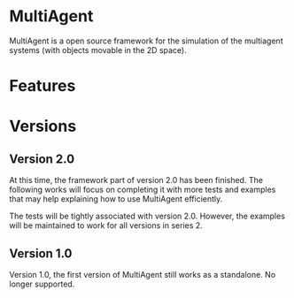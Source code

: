 # MultiAgent
MultiAgent is a open source framework for the simulation of the multiagent systems (with objects movable in the 2D space).

# Features

# Versions

## Version 2.0
At this time, the framework part of version 2.0 has been finished. The following works will focus on
completing it with more tests and examples that may help explaining how to use MultiAgent efficiently.

The tests will be tightly associated with version 2.0. However, the examples will be maintained to
work for all versions in series 2.

## Version 1.0
Version 1.0, the first version of MultiAgent still works as a standalone. No longer supported. 
